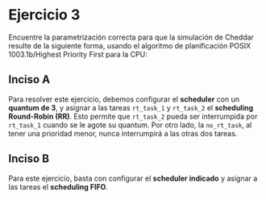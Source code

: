 # Ejercicio 3

Encuentre la parametrización correcta para que la simulación de Cheddar resulte de la siguiente forma, usando el algoritmo de planificación POSIX 1003.1b/Highest Priority First para la CPU:

## Inciso A

Para resolver este ejercicio, debemos configurar el **scheduler** con un **quantum de 3**, y asignar a las tareas `rt_task_1` y `rt_task_2` el **scheduling Round-Robin (RR)**. Esto permite que `rt_task_2` pueda ser interrumpida por `rt_task_1` cuando se le agote su quantum. Por otro lado, la `no_rt_task`, al tener una prioridad menor, nunca interrumpirá a las otras dos tareas.

## Inciso B

Para este ejercicio, basta con configurar el **scheduler indicado** y asignar a las tareas el **scheduling FIFO**.
